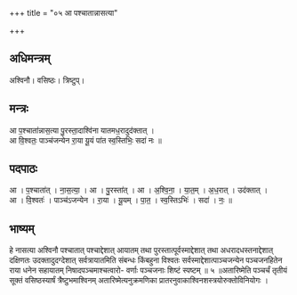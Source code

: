 +++
title = "०५ आ पश्चातान्नासत्या"

+++
## अधिमन्त्रम्
अश्विनौ। वसिष्ठः। त्रिष्टुप्।

## मन्त्रः
आ प॒श्चाता॑न्नास॒त्या पु॒रस्ता॒दाश्वि॑ना यातमध॒रादुद॑क्तात् ।  
आ वि॒श्वतः॒ पाञ्च॑जन्येन रा॒या यू॒यं पा॑त स्व॒स्तिभिः॒ सदा॑ नः ॥

## पदपाठः
आ । प॒श्चाता॑त् । ना॒स॒त्या॒ । आ । पु॒रस्ता॑त् । आ । अ॒श्वि॒ना॒ । या॒त॒म् । अ॒ध॒रात् । उद॑क्तात् ।  
आ । वि॒श्वतः॑ । पाञ्च॑ऽजन्येन । रा॒या । यू॒यम् । पा॒त॒ । स्व॒स्तिऽभिः॑ । सदा॑ । नः॒ ॥

## भाष्यम्
हे नासत्या अश्विनौ पश्चातात् पश्चाद्देशात् आयातम् तथा पुरस्तात्पूर्वस्माद्देशात् तथा अधरादधस्तनाद्देशात् दक्षिणतः उदक्तादुदग्देशात् सर्वत्रायातमिति संबन्धः किंबहुना विश्वतः सर्वस्माद्देशात्पाञ्चजन्येन पञ्चजनहितेन राया धनेन सहायातम् निषादपञ्चमाश्चत्वारो- वर्णाः पञ्चजनाः शिष्टं स्पष्टम् ॥ ५ ॥अतारिष्मेति पञ्चर्चं तृतीयं सूक्तं वसिष्ठस्यार्षं त्रैष्टुभमाश्विनम् अतारिष्मेत्यनुक्रमणिका प्रातरनुवाकाश्विनशस्त्रयोरुक्तोविनियोगः ।